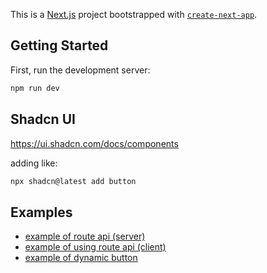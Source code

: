 This is a [Next.js](https://nextjs.org) project bootstrapped with [`create-next-app`](https://nextjs.org/docs/app/api-reference/cli/create-next-app).

## Getting Started

First, run the development server:

```bash
npm run dev
```

## Shadcn UI

https://ui.shadcn.com/docs/components

adding like: 
```bash
npx shadcn@latest add button
```

## Examples

- [example of route api (server)](./src/app/api/test-route/route.ts)
- [example of using route api (client)](./src/app/test-route/page.tsx)
- [example of dynamic button](./src/components/examples/ExampleOfDynamicButton.tsx)
